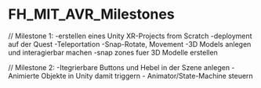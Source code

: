 # FH_MIT_AVR_Milestones

// Milestone 1:
-erstellen eines Unity XR-Projects from Scratch
-deployment auf der Quest
-Teleportation
-Snap-Rotate, Movement
-3D Models anlegen und interagierbar machen
-snap zones fuer 3D Modelle erstellen


// Milestone 2:
-Itegrierbare Buttons und Hebel in der Szene anlegen
-Animierte Objekte in Unity damit triggern - Animator/State-Machine steuern






